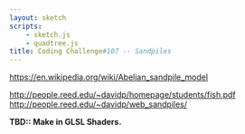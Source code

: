 ```yaml
---
layout: sketch
scripts: 
    - sketch.js
    - quadtree.js
title: Coding Challenge#107 -- Sandpiles
---
```


<https://en.wikipedia.org/wiki/Abelian_sandpile_model>

<http://people.reed.edu/~davidp/homepage/students/fish.pdf>
<http://people.reed.edu/~davidp/web_sandpiles/>

**TBD:: Make in GLSL Shaders.**